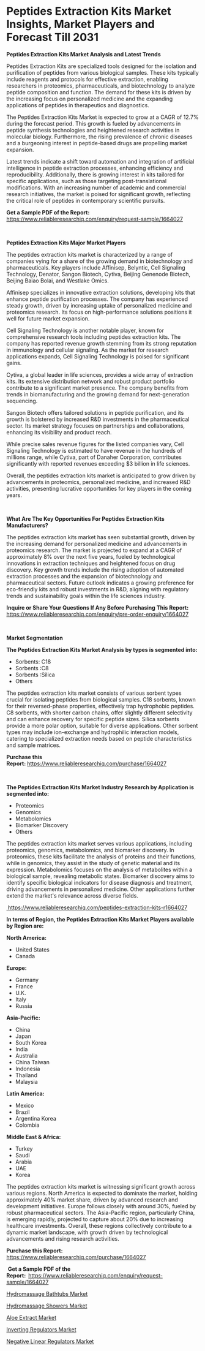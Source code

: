 <p><h1>Peptides Extraction Kits Market Insights, Market Players and Forecast Till 2031</h1></p><p><strong>Peptides Extraction Kits Market Analysis and Latest Trends</strong></p>
<p><p>Peptides Extraction Kits are specialized tools designed for the isolation and purification of peptides from various biological samples. These kits typically include reagents and protocols for effective extraction, enabling researchers in proteomics, pharmaceuticals, and biotechnology to analyze peptide composition and function. The demand for these kits is driven by the increasing focus on personalized medicine and the expanding applications of peptides in therapeutics and diagnostics.</p><p>The Peptides Extraction Kits Market is expected to grow at a CAGR of 12.7% during the forecast period. This growth is fueled by advancements in peptide synthesis technologies and heightened research activities in molecular biology. Furthermore, the rising prevalence of chronic diseases and a burgeoning interest in peptide-based drugs are propelling market expansion. </p><p>Latest trends indicate a shift toward automation and integration of artificial intelligence in peptide extraction processes, enhancing efficiency and reproducibility. Additionally, there is growing interest in kits tailored for specific applications, such as those targeting post-translational modifications. With an increasing number of academic and commercial research initiatives, the market is poised for significant growth, reflecting the critical role of peptides in contemporary scientific pursuits.</p></p>
<p><strong>Get a Sample PDF of the Report:&nbsp;</strong> <a href="https://www.reliableresearchiq.com/enquiry/request-sample/1664027?utm_campaign=904&utm_medium=2&utm_source=Github&utm_content=ia&utm_term=28092024&utm_id=peptides-extraction-kits">https://www.reliableresearchiq.com/enquiry/request-sample/1664027</a></p>
<p>&nbsp;</p>
<p><strong>Peptides Extraction Kits Major Market Players</strong></p>
<p><p>The peptides extraction kits market is characterized by a range of companies vying for a share of the growing demand in biotechnology and pharmaceuticals. Key players include Affinisep, Belyntic, Cell Signaling Technology, Denator, Sangon Biotech, Cytiva, Beijing Genenode Biotech, Beijing Baiao Bolai, and Westlake Omics.</p><p>Affinisep specializes in innovative extraction solutions, developing kits that enhance peptide purification processes. The company has experienced steady growth, driven by increasing uptake of personalized medicine and proteomics research. Its focus on high-performance solutions positions it well for future market expansion.</p><p>Cell Signaling Technology is another notable player, known for comprehensive research tools including peptides extraction kits. The company has reported revenue growth stemming from its strong reputation in immunology and cellular signaling. As the market for research applications expands, Cell Signaling Technology is poised for significant gains.</p><p>Cytiva, a global leader in life sciences, provides a wide array of extraction kits. Its extensive distribution network and robust product portfolio contribute to a significant market presence. The company benefits from trends in biomanufacturing and the growing demand for next-generation sequencing.</p><p>Sangon Biotech offers tailored solutions in peptide purification, and its growth is bolstered by increased R&D investments in the pharmaceutical sector. Its market strategy focuses on partnerships and collaborations, enhancing its visibility and product reach.</p><p>While precise sales revenue figures for the listed companies vary, Cell Signaling Technology is estimated to have revenue in the hundreds of millions range, while Cytiva, part of Danaher Corporation, contributes significantly with reported revenues exceeding $3 billion in life sciences.</p><p>Overall, the peptides extraction kits market is anticipated to grow driven by advancements in proteomics, personalized medicine, and increased R&D activities, presenting lucrative opportunities for key players in the coming years.</p></p>
<p>&nbsp;</p>
<p><strong>What Are The Key Opportunities For Peptides Extraction Kits Manufacturers?</strong></p>
<p><p>The peptides extraction kits market has seen substantial growth, driven by the increasing demand for personalized medicine and advancements in proteomics research. The market is projected to expand at a CAGR of approximately 8% over the next five years, fueled by technological innovations in extraction techniques and heightened focus on drug discovery. Key growth trends include the rising adoption of automated extraction processes and the expansion of biotechnology and pharmaceutical sectors. Future outlook indicates a growing preference for eco-friendly kits and robust investments in R&D, aligning with regulatory trends and sustainability goals within the life sciences industry.</p></p>
<p><strong>Inquire or Share Your Questions If Any Before Purchasing This Report:</strong> <a href="https://www.reliableresearchiq.com/enquiry/pre-order-enquiry/1664027?utm_campaign=904&utm_medium=2&utm_source=Github&utm_content=ia&utm_term=28092024&utm_id=peptides-extraction-kits">https://www.reliableresearchiq.com/enquiry/pre-order-enquiry/1664027</a></p>
<p>&nbsp;</p>
<p><strong>Market Segmentation</strong></p>
<p><strong>The Peptides Extraction Kits Market Analysis by types is segmented into:</strong></p>
<p><ul><li>Sorbents: C18</li><li>Sorbents :C8</li><li>Sorbents :Silica</li><li>Others</li></ul></p>
<p><p>The peptides extraction kits market consists of various sorbent types crucial for isolating peptides from biological samples. C18 sorbents, known for their reversed-phase properties, effectively trap hydrophobic peptides. C8 sorbents, with shorter carbon chains, offer slightly different selectivity and can enhance recovery for specific peptide sizes. Silica sorbents provide a more polar option, suitable for diverse applications. Other sorbent types may include ion-exchange and hydrophilic interaction models, catering to specialized extraction needs based on peptide characteristics and sample matrices.</p></p>
<p><strong>Purchase this Report:&nbsp;</strong><a href="https://www.reliableresearchiq.com/purchase/1664027?utm_campaign=904&utm_medium=2&utm_source=Github&utm_content=ia&utm_term=28092024&utm_id=peptides-extraction-kits">https://www.reliableresearchiq.com/purchase/1664027</a></p>
<p>&nbsp;</p>
<p><strong>The Peptides Extraction Kits Market Industry Research by Application is segmented into:</strong></p>
<p><ul><li>Proteomics</li><li>Genomics</li><li>Metabolomics</li><li>Biomarker Discovery</li><li>Others</li></ul></p>
<p><p>The peptides extraction kits market serves various applications, including proteomics, genomics, metabolomics, and biomarker discovery. In proteomics, these kits facilitate the analysis of proteins and their functions, while in genomics, they assist in the study of genetic material and its expression. Metabolomics focuses on the analysis of metabolites within a biological sample, revealing metabolic states. Biomarker discovery aims to identify specific biological indicators for disease diagnosis and treatment, driving advancements in personalized medicine. Other applications further extend the market's relevance across diverse fields.</p></p>
<p><a href="https://www.reliableresearchiq.com/peptides-extraction-kits-r1664027?utm_campaign=904&utm_medium=2&utm_source=Github&utm_content=ia&utm_term=28092024&utm_id=peptides-extraction-kits">&nbsp;https://www.reliableresearchiq.com/peptides-extraction-kits-r1664027</a></p>
<p><strong>In terms of Region, the Peptides Extraction Kits Market Players available by Region are:</strong></p>
<p>
    <p> <strong> North America: </strong>
        <ul>
            <li>United States</li>
            <li>Canada</li>
        </ul>
        </p> 
    <p> <strong> Europe: </strong>
        <ul>
            <li>Germany</li>
            <li>France</li>
            <li>U.K.</li>
            <li>Italy</li>
            <li>Russia</li>
        </ul>
        </p> 
    <p> <strong> Asia-Pacific: </strong>
        <ul>
            <li>China</li>
            <li>Japan</li>
            <li>South Korea</li>
            <li>India</li>
            <li>Australia</li>
            <li>China Taiwan</li>
            <li>Indonesia</li>
            <li>Thailand</li>
            <li>Malaysia</li>
        </ul>
        </p> 
    <p> <strong> Latin America: </strong>
        <ul>
            <li>Mexico</li>
            <li>Brazil</li>
            <li>Argentina Korea</li>
            <li>Colombia</li>
        </ul>
        </p> 
    <p> <strong> Middle East & Africa: </strong>
        <ul>
            <li>Turkey</li>
            <li>Saudi</li>
            <li>Arabia</li>
            <li>UAE</li>
            <li>Korea</li>
        </ul>
    </p>
    </p>
<p><p>The peptides extraction kits market is witnessing significant growth across various regions. North America is expected to dominate the market, holding approximately 40% market share, driven by advanced research and development initiatives. Europe follows closely with around 30%, fueled by robust pharmaceutical sectors. The Asia-Pacific region, particularly China, is emerging rapidly, projected to capture about 20% due to increasing healthcare investments. Overall, these regions collectively contribute to a dynamic market landscape, with growth driven by technological advancements and rising research activities.</p></p>
<p><strong>Purchase this Report: </strong><a href="https://www.reliableresearchiq.com/purchase/1664027?utm_campaign=904&utm_medium=2&utm_source=Github&utm_content=ia&utm_term=28092024&utm_id=peptides-extraction-kits">https://www.reliableresearchiq.com/purchase/1664027</a></p>
<p>&nbsp;<strong>Get a Sample PDF of the Report:&nbsp;&nbsp;</strong><a href="https://www.reliableresearchiq.com/enquiry/request-sample/1664027?utm_campaign=904&utm_medium=2&utm_source=Github&utm_content=ia&utm_term=28092024&utm_id=peptides-extraction-kits">https://www.reliableresearchiq.com/enquiry/request-sample/1664027</a></p>
<p><strong></strong></p>
<p><p><a href="https://www.linkedin.com/pulse/strategic-market-insights-global-hydromassage-bathtubs-2024-zcsff?utm_campaign=904&utm_medium=2&utm_source=Github&utm_content=ia&utm_term=28092024&utm_id=peptides-extraction-kits">Hydromassage Bathtubs Market</a></p><p><a href="https://www.linkedin.com/pulse/hydromassage-showers-market-indicators-size-regional-breakdown-ja0rf?utm_campaign=904&utm_medium=2&utm_source=Github&utm_content=ia&utm_term=28092024&utm_id=peptides-extraction-kits">Hydromassage Showers Market</a></p><p><a href="https://www.linkedin.com/pulse/global-aloe-extract-industry-analysis-share-growth-trends-forecast-awwsf?utm_campaign=904&utm_medium=2&utm_source=Github&utm_content=ia&utm_term=28092024&utm_id=peptides-extraction-kits">Aloe Extract Market</a></p><p><a href="https://issuu.com/reportprime-2/docs/inverting-regulators-market-size-20_33f9cda8e387e0?utm_campaign=904&utm_medium=2&utm_source=Github&utm_content=ia&utm_term=28092024&utm_id=peptides-extraction-kits">Inverting Regulators Market</a></p><p><a href="https://issuu.com/reportprime-2/docs/negative-linear-regulators-market-s_b767c558f796e5?utm_campaign=904&utm_medium=2&utm_source=Github&utm_content=ia&utm_term=28092024&utm_id=peptides-extraction-kits">Negative Linear Regulators Market</a></p></p>